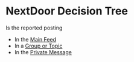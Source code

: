 # NextDoor Decision Tree

Is the reported posting
* In the [Main Feed](mainfeed.md)
* In a [Group or Topic](grouportopic.md)
* In the [Private Message](mainfeed.md)
<!--stackedit_data:
eyJoaXN0b3J5IjpbLTczMzUzMTc5XX0=
-->
